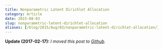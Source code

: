 ```yaml
---
title: Nonparametric Latent Dirichlet Allocation
category: Article
date: 2015-08-03
slug: nonparametric-latent-dirichlet-allocation
aliases: [/blog/2015/Aug/03/nonparametric-latent-dirichlet-allocation/]
---
```


__Update (2017-02-17):__ _I moved this post to [Github](http://nbviewer.ipython.org/github/tdhopper/stigler-diet/blob/master/content/articles/2015-08-03-nonparametric-latent-dirichlet-allocation.ipynb)._